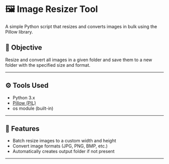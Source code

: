 # 🖼️ Image Resizer Tool

A simple Python script that resizes and converts images in bulk using the Pillow library.

## 📌 Objective

Resize and convert all images in a given folder and save them to a new folder with the specified size and format.

---

## ⚙️ Tools Used

- Python 3.x
- [Pillow (PIL)](https://pillow.readthedocs.io/en/stable/)
- os module (built-in)

---

## 🧠 Features

- Batch resize images to a custom width and height
- Convert image formats (JPG, PNG, BMP, etc.)
- Automatically creates output folder if not present

---
